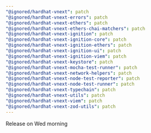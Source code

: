 ```yaml
---
"@ignored/hardhat-vnext": patch
"@ignored/hardhat-vnext-errors": patch
"@ignored/hardhat-vnext-ethers": patch
"@ignored/hardhat-vnext-ethers-chai-matchers": patch
"@ignored/hardhat-vnext-ignition": patch
"@ignored/hardhat-vnext-ignition-core": patch
"@ignored/hardhat-vnext-ignition-ethers": patch
"@ignored/hardhat-vnext-ignition-ui": patch
"@ignored/hardhat-vnext-ignition-viem": patch
"@ignored/hardhat-vnext-keystore": patch
"@ignored/hardhat-vnext-mocha-test-runner": patch
"@ignored/hardhat-vnext-network-helpers": patch
"@ignored/hardhat-vnext-node-test-reporter": patch
"@ignored/hardhat-vnext-node-test-runner": patch
"@ignored/hardhat-vnext-typechain": patch
"@ignored/hardhat-vnext-utils": patch
"@ignored/hardhat-vnext-viem": patch
"@ignored/hardhat-vnext-zod-utils": patch
---
```


Release on Wed morning
